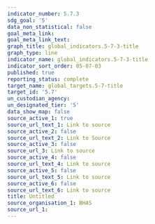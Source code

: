 ```yaml
---
indicator_number: 5.7.3
sdg_goal: '5'
data_non_statistical: false
goal_meta_link: 
goal_meta_link_text: 
graph_title: global_indicators.5-7-3-title
graph_type: line
indicator_name: global_indicators.5-7-3-title
indicator_sort_order: 05-07-03
published: true
reporting_status: complete
target_name: global_targets.5-7-title
target_id: '5.7'
un_custodian_agency:
un_designated_tier: '5'
data_show_map: false
source_active_1: true
source_url_text_1: Link to source
source_active_2: false
source_url_text_2: Link to Source
source_active_3: false
source_url_3: Link to source
source_active_4: false
source_url_text_4: Link to source
source_active_5: false
source_url_text_5: Link to source
source_active_6: false
source_url_text_6: Link to source
title: Untitled
source_organisation_1: BHAS 
source_url_1: 
---
```

